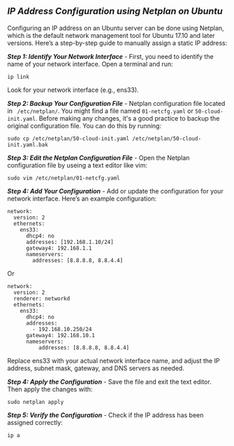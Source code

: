 ## <span style="font-size: 20px;"><strong><em>IP Address Configuration using Netplan on Ubuntu
</em></strong></span>
Configuring an IP address on an Ubuntu server can be done using Netplan, which is the default network management tool for Ubuntu 17.10 and later versions. Here’s a step-by-step guide to manually assign a static IP address:

***Step 1: Identify Your Network Interface*** - 
First, you need to identify the name of your network interface. Open a terminal and run:
```
ip link
```
Look for your network interface (e.g., ens33).

***Step 2: Backup Your Configuration File*** - 
Netplan configuration file located in `` /etc/netplan/``. You might find a file named ``01-netcfg.yaml`` or ``50-cloud-init.yaml``. Before making any changes, it's a good practice to backup the original configuration file. You can do this by running:
``` 
sudo cp /etc/netplan/50-cloud-init.yaml /etc/netplan/50-cloud-init.yaml.bak
```

***Step 3: Edit the Netplan Configuration File*** - 
Open the Netplan configuration file by useing a text editor like vim:
```
sudo vim /etc/netplan/01-netcfg.yaml
```

***Step 4: Add Your Configuration*** - 
Add or update the configuration for your network interface. Here’s an example configuration:
```
network:
  version: 2
  ethernets:
    ens33:
      dhcp4: no
      addresses: [192.168.1.10/24]
      gateway4: 192.168.1.1
      nameservers:
        addresses: [8.8.8.8, 8.8.4.4]
```
Or
```
network:
  version: 2
  renderer: networkd
  ethernets:
    ens33:
      dhcp4: no
      addresses:
        - 192.168.10.250/24
      gateway4: 192.168.10.1
      nameservers:
          addresses: [8.8.8.8, 8.8.4.4]
```
Replace ens33 with your actual network interface name, and adjust the IP address, subnet mask, gateway, and DNS servers as needed.

***Step 4: Apply the Configuration*** - 
Save the file and exit the text editor. Then apply the changes with:
```
sudo netplan apply
```

***Step 5: Verify the Configuration*** - 
Check if the IP address has been assigned correctly:
```
ip a
```






